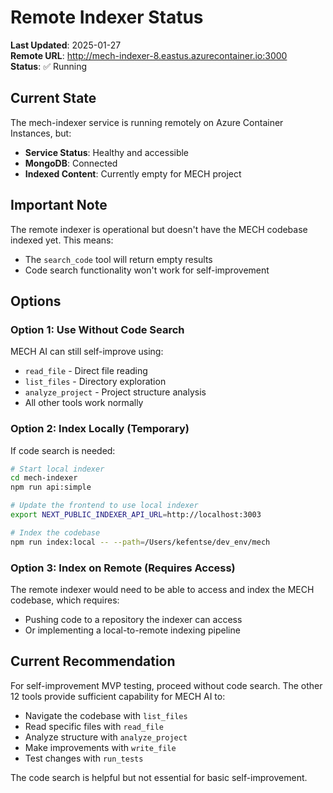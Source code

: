 # Remote Indexer Status

**Last Updated**: 2025-01-27  
**Remote URL**: http://mech-indexer-8.eastus.azurecontainer.io:3000  
**Status**: ✅ Running

## Current State

The mech-indexer service is running remotely on Azure Container Instances, but:
- **Service Status**: Healthy and accessible
- **MongoDB**: Connected
- **Indexed Content**: Currently empty for MECH project

## Important Note

The remote indexer is operational but doesn't have the MECH codebase indexed yet. This means:
- The `search_code` tool will return empty results
- Code search functionality won't work for self-improvement

## Options

### Option 1: Use Without Code Search
MECH AI can still self-improve using:
- `read_file` - Direct file reading
- `list_files` - Directory exploration  
- `analyze_project` - Project structure analysis
- All other tools work normally

### Option 2: Index Locally (Temporary)
If code search is needed:
```bash
# Start local indexer
cd mech-indexer
npm run api:simple

# Update the frontend to use local indexer
export NEXT_PUBLIC_INDEXER_API_URL=http://localhost:3003

# Index the codebase
npm run index:local -- --path=/Users/kefentse/dev_env/mech
```

### Option 3: Index on Remote (Requires Access)
The remote indexer would need to be able to access and index the MECH codebase, which requires:
- Pushing code to a repository the indexer can access
- Or implementing a local-to-remote indexing pipeline

## Current Recommendation

For self-improvement MVP testing, proceed without code search. The other 12 tools provide sufficient capability for MECH AI to:
- Navigate the codebase with `list_files`
- Read specific files with `read_file`
- Analyze structure with `analyze_project`
- Make improvements with `write_file`
- Test changes with `run_tests`

The code search is helpful but not essential for basic self-improvement.